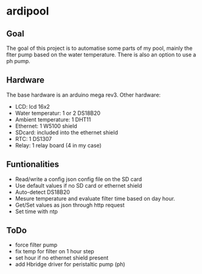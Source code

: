 # ardipool

## Goal

The goal of this project is to automatise some parts of my pool, mainly the flter pump based on the water temperature. There is also an option to use a ph pump.

## Hardware

The base hardware is an arduino mega rev3.
Other hardware:

- LCD: lcd 16x2
- Water temperatur: 1 or 2 DS18B20
- Ambient temperature: 1 DHT11
- Ethernet: 1 W5100 shield
- SDcard: included into the ethernet shield
- RTC: 1 DS1307
- Relay: 1 relay board (4 in my case)

## Funtionalities

- Read/write a config json config file on the SD card
- Use default values if no SD card or ethernet shield
- Auto-detect DS18B20
- Mesure temperature and evaluate filter time based on day hour.
- Get/Set values as json through http request
- Set time with ntp

## ToDo

- force filter pump
- fix temp for filter on 1 hour step
- set hour if no ethernet shield present
- add Hbridge driver for peristaltic pump (ph)
